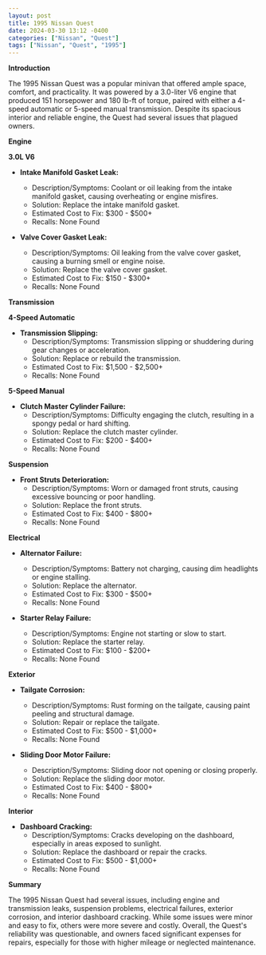 ```yaml
---
layout: post
title: 1995 Nissan Quest
date: 2024-03-30 13:12 -0400
categories: ["Nissan", "Quest"]
tags: ["Nissan", "Quest", "1995"]
---
```

**Introduction**

The 1995 Nissan Quest was a popular minivan that offered ample space, comfort, and practicality. It was powered by a 3.0-liter V6 engine that produced 151 horsepower and 180 lb-ft of torque, paired with either a 4-speed automatic or 5-speed manual transmission. Despite its spacious interior and reliable engine, the Quest had several issues that plagued owners.

**Engine**

**3.0L V6**

* **Intake Manifold Gasket Leak:**
    * Description/Symptoms: Coolant or oil leaking from the intake manifold gasket, causing overheating or engine misfires.
    * Solution: Replace the intake manifold gasket.
    * Estimated Cost to Fix: $300 - $500+
    * Recalls: None Found

* **Valve Cover Gasket Leak:**
    * Description/Symptoms: Oil leaking from the valve cover gasket, causing a burning smell or engine noise.
    * Solution: Replace the valve cover gasket.
    * Estimated Cost to Fix: $150 - $300+
    * Recalls: None Found

**Transmission**

**4-Speed Automatic**

* **Transmission Slipping:**
    * Description/Symptoms: Transmission slipping or shuddering during gear changes or acceleration.
    * Solution: Replace or rebuild the transmission.
    * Estimated Cost to Fix: $1,500 - $2,500+
    * Recalls: None Found

**5-Speed Manual**

* **Clutch Master Cylinder Failure:**
    * Description/Symptoms: Difficulty engaging the clutch, resulting in a spongy pedal or hard shifting.
    * Solution: Replace the clutch master cylinder.
    * Estimated Cost to Fix: $200 - $400+
    * Recalls: None Found

**Suspension**

* **Front Struts Deterioration:**
    * Description/Symptoms: Worn or damaged front struts, causing excessive bouncing or poor handling.
    * Solution: Replace the front struts.
    * Estimated Cost to Fix: $400 - $800+
    * Recalls: None Found

**Electrical**

* **Alternator Failure:**
    * Description/Symptoms: Battery not charging, causing dim headlights or engine stalling.
    * Solution: Replace the alternator.
    * Estimated Cost to Fix: $300 - $500+
    * Recalls: None Found

* **Starter Relay Failure:**
    * Description/Symptoms: Engine not starting or slow to start.
    * Solution: Replace the starter relay.
    * Estimated Cost to Fix: $100 - $200+
    * Recalls: None Found

**Exterior**

* **Tailgate Corrosion:**
    * Description/Symptoms: Rust forming on the tailgate, causing paint peeling and structural damage.
    * Solution: Repair or replace the tailgate.
    * Estimated Cost to Fix: $500 - $1,000+
    * Recalls: None Found

* **Sliding Door Motor Failure:**
    * Description/Symptoms: Sliding door not opening or closing properly.
    * Solution: Replace the sliding door motor.
    * Estimated Cost to Fix: $400 - $800+
    * Recalls: None Found

**Interior**

* **Dashboard Cracking:**
    * Description/Symptoms: Cracks developing on the dashboard, especially in areas exposed to sunlight.
    * Solution: Replace the dashboard or repair the cracks.
    * Estimated Cost to Fix: $500 - $1,000+
    * Recalls: None Found

**Summary**

The 1995 Nissan Quest had several issues, including engine and transmission leaks, suspension problems, electrical failures, exterior corrosion, and interior dashboard cracking. While some issues were minor and easy to fix, others were more severe and costly. Overall, the Quest's reliability was questionable, and owners faced significant expenses for repairs, especially for those with higher mileage or neglected maintenance.
